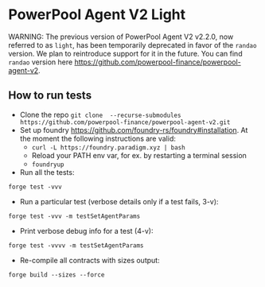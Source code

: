 # PowerPool Agent V2 Light

WARNING: The previous version of PowerPool Agent V2 v2.2.0, now referred to as `light`, has been temporarily deprecated in favor of the `randao` version. We plan to reintroduce support for it in the future. You can find `randao` version here https://github.com/powerpool-finance/powerpool-agent-v2.

## How to run tests

* Clone the repo `git clone  --recurse-submodules https://github.com/powerpool-finance/powerpool-agent-v2.git`
* Set up foundry https://github.com/foundry-rs/foundry#installation. At the moment the following instructions are valid:
  * `curl -L https://foundry.paradigm.xyz | bash`
  * Reload your PATH env var, for ex. by restarting a terminal session
  * `foundryup`
* Run all the tests:
```shell
forge test -vvv
```
* Run a particular test (verbose details only if a test fails, 3-v):
```shell
forge test -vvv -m testSetAgentParams
```
* Print verbose debug info for a test (4-v):
```shell
forge test -vvvv -m testSetAgentParams
```
* Re-compile all contracts with sizes output:
```shell
forge build --sizes --force
```
